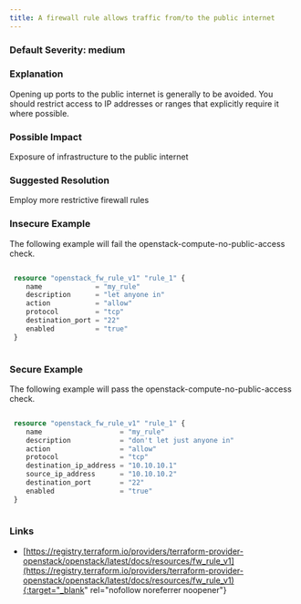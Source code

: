 ```yaml
---
title: A firewall rule allows traffic from/to the public internet
---
```


### Default Severity: <span class="severity medium">medium</span>

### Explanation

Opening up ports to the public internet is generally to be avoided. You should restrict access to IP addresses or ranges that explicitly require it where possible.

### Possible Impact
Exposure of infrastructure to the public internet

### Suggested Resolution
Employ more restrictive firewall rules


### Insecure Example

The following example will fail the openstack-compute-no-public-access check.
```terraform

 resource "openstack_fw_rule_v1" "rule_1" {
 	name             = "my_rule"
 	description      = "let anyone in"
 	action           = "allow"
 	protocol         = "tcp"
 	destination_port = "22"
 	enabled          = "true"
 }
 			
```



### Secure Example

The following example will pass the openstack-compute-no-public-access check.
```terraform

 resource "openstack_fw_rule_v1" "rule_1" {
 	name                   = "my_rule"
 	description            = "don't let just anyone in"
 	action                 = "allow"
 	protocol               = "tcp"
 	destination_ip_address = "10.10.10.1"
 	source_ip_address      = "10.10.10.2"
 	destination_port       = "22"
 	enabled                = "true"
 }
 			
```



### Links


- [https://registry.terraform.io/providers/terraform-provider-openstack/openstack/latest/docs/resources/fw_rule_v1](https://registry.terraform.io/providers/terraform-provider-openstack/openstack/latest/docs/resources/fw_rule_v1){:target="_blank" rel="nofollow noreferrer noopener"}



